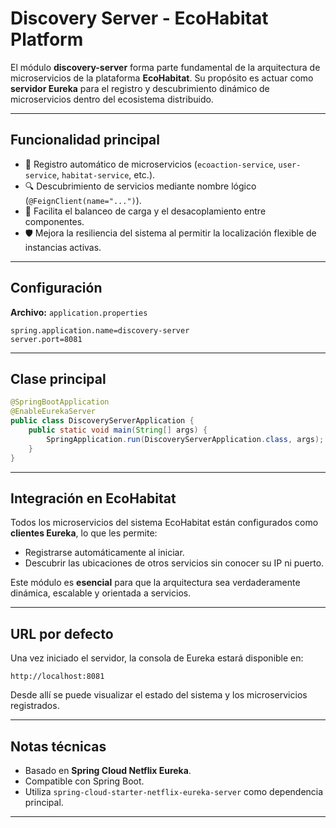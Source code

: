 # Discovery Server - EcoHabitat Platform

El módulo **discovery-server** forma parte fundamental de la arquitectura de microservicios de la plataforma **EcoHabitat**. Su propósito es actuar como **servidor Eureka** para el registro y descubrimiento dinámico de microservicios dentro del ecosistema distribuido.

---

## Funcionalidad principal

- 📡 Registro automático de microservicios (`ecoaction-service`, `user-service`, `habitat-service`, etc.).
- 🔍 Descubrimiento de servicios mediante nombre lógico (`@FeignClient(name="...")`).
- 🧭 Facilita el balanceo de carga y el desacoplamiento entre componentes.
- 🛡️ Mejora la resiliencia del sistema al permitir la localización flexible de instancias activas.

---

## Configuración

**Archivo:** `application.properties`

```properties
spring.application.name=discovery-server
server.port=8081
```

---

## Clase principal

```java
@SpringBootApplication
@EnableEurekaServer
public class DiscoveryServerApplication {
    public static void main(String[] args) {
        SpringApplication.run(DiscoveryServerApplication.class, args);
    }
}
```

---

## Integración en EcoHabitat

Todos los microservicios del sistema EcoHabitat están configurados como **clientes Eureka**, lo que les permite:

- Registrarse automáticamente al iniciar.
- Descubrir las ubicaciones de otros servicios sin conocer su IP ni puerto.

Este módulo es **esencial** para que la arquitectura sea verdaderamente dinámica, escalable y orientada a servicios.

---

## URL por defecto

Una vez iniciado el servidor, la consola de Eureka estará disponible en:

```
http://localhost:8081
```

Desde allí se puede visualizar el estado del sistema y los microservicios registrados.

---

## Notas técnicas

- Basado en **Spring Cloud Netflix Eureka**.
- Compatible con Spring Boot.
- Utiliza `spring-cloud-starter-netflix-eureka-server` como dependencia principal.

---
